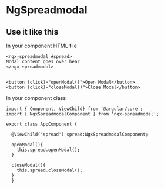 # NgSpreadmodal

## Use it like this
In your component HTML file
```
<ngx-spreadmodal #spread>
Modal content goes over hear
</ngx-spreadmodal>


<button (click)="openModal()">Open Modal</button>
<button (click)="closeModal()">Close Modal</button>
```

In your component class

```
import { Component, ViewChild} from '@angular/core';
import { NgxSpreadmodalComponent } from 'ngx-spreadmodal';

export class AppComponent {
  
  @ViewChild('spread') spread:NgxSpreadmodalComponent;

  openModal(){
    this.spread.openModal();
  }

  closeModal(){
    this.spread.closeModal();
  }
  }
```

